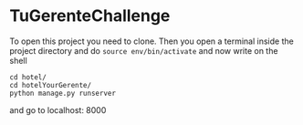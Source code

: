 # TuGerenteChallenge
To open this project you need to clone.
Then you open a terminal inside the project directory and do `source env/bin/activate`
and now write on the shell

    cd hotel/
    cd hotelYourGerente/
    python manage.py runserver

and go to localhost: 8000
